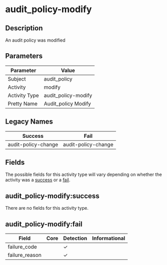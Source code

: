 audit_policy-modify
===================

Description
-----------
An audit policy was modified

Parameters
----------
| Parameter     | Value               |
| ------------- | ------------------- |
| Subject       | audit_policy        |
| Activity      | modify              |
| Activity Type | audit_policy-modify |
| Pretty Name   | Audit_policy Modify |

Legacy Names
------------
| Success                 | Fail                    |
| ----------------------- | ----------------------- |
| audit-policy-change<br> | audit-policy-change<br> |

Fields
------

The possible fields for this activity type will vary depending on whether the activity was a [success](#audit_policy-modifysuccess) or a [fail](#audit_policy-modifyfail).


audit_policy-modify:success
---------------------------

There are no fields for this activity type.


audit_policy-modify:fail
------------------------

| Field          | Core | Detection | Informational |
| -------------- | ---- | --------- | ------------- |
| failure_code   |      | &#10003;  |               |
| failure_reason |      | &#10003;  |               |